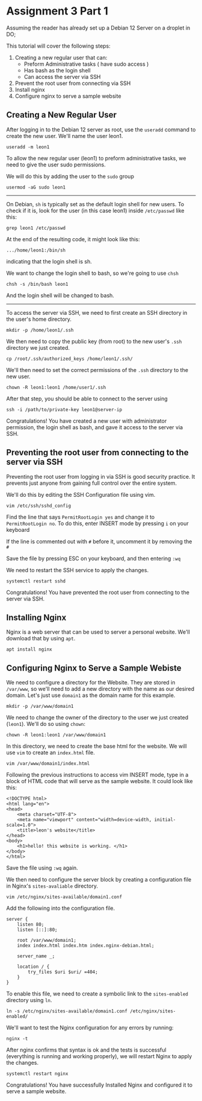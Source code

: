 # Assignment 3 Part 1

Assuming the reader has already set up a Debian 12 Server on a droplet in DO;

This tutorial will cover the following steps:

1. Creating a new regular user that can:
    - Preform Administrative tasks ( have sudo access )
    - Has bash as the login shell
    - Can access the server via SSH
2. Prevent the root user from connecting via SSH
3. Install nginx
4. Configure nginx to serve a sample website

## Creating a New Regular User

After logging in to the Debian 12 server as root, use the `useradd` command to create the new user. We'll name the user leon1.

```
useradd -m leon1
```

To allow the new regular user (leon1) to preform administrative tasks, we need to give the user sudo permissions.

We will do this by adding the user to the `sudo` group

```
usermod -aG sudo leon1
```

---
On Debian, `sh` is typically set as the default login shell for new users. To check if it is, look for the user (in this case leon1) inside `/etc/passwd` like this:

```
grep leon1 /etc/passwd
```

At the end of the resulting code, it might look like this: 

`.../home/leon1:/bin/sh`

indicating that the login shell is sh. 

We want to change the login shell to bash, so we're going to use `chsh`

```
chsh -s /bin/bash leon1
```

And the login shell will be changed to bash.

---
To access the server via SSH, we need to first create an SSH directory in the user's home directory.

```
mkdir -p /home/leon1/.ssh
```

We then need to copy the public key (from root) to the new user's `.ssh` directory we just created.

```
cp /root/.ssh/authorized_keys /home/leon1/.ssh/
```

We'll then need to set the correct permissions of the `.ssh` directory to the new user.

```
chown -R leon1:leon1 /home/user1/.ssh
```

After that step, you should be able to connect to the server using 
```
ssh -i /path/to/private-key leon1@server-ip
```

Congratulations! You have created a new user with administrator permission, the login shell as bash, and gave it access to the server via SSH.

## Preventing the root user from connecting to the server via SSH

Preventing the root user from logging in via SSH is good security practice. It prevents just anyone from gaining full control over the entire system.

We'll do this by editing the SSH Configuration file using vim.

```
vim /etc/ssh/sshd_config
```

Find the line that says `PermitRootLogin yes` and change it to `PermitRootLogin no`. To do this, enter INSERT mode by pressing `i` on your keyboard

If the line is commented out with `#` before it, uncomment it by removing the `#`

Save the file by pressing ESC on your keyboard, and then entering `:wq`

We need to restart the SSH service to apply the changes. 

```
systemctl restart sshd
```

Congratulations! You have prevented the root user from connecting to the server via SSH.

## Installing Nginx

Nginx is a web server that can be used to server a personal website. We'll download that by using `apt`.

```
apt install nginx
``````
## Configuring Nginx to Serve a Sample Webiste

We need to configure a directory for the Website. They are stored in `/var/www`, so we'll need to add a new directory with the name as our desired domain. Let's just use `domain1` as the domain name for this example.

```
mkdir -p /var/www/domain1
```

We need to change the owner of the directory to the user we just created (`leon1`). We'll do so using `chown`:

```
chown -R leon1:leon1 /var/www/domain1
```

In this directory, we need to create the base html for the website. We will use `vim` to create an `index.html` file.

```
vim /var/www/domain1/index.html
```

Following the previous instructions to access vim INSERT mode, type in a block of HTML code that will serve as the sample website. It could look like this:

```
<!DOCTYPE html>
<html lang="en">
<head>
    <meta charset="UTF-8">
    <meta name="viewport" content="width=device-width, initial-scale=1.0">
    <title>leon's website</title>
</head>
<body>
    <h1>hello! this website is working. </h1>
</body>
</html>
```

Save the file using `:wq` again.

We then need to configure the server block by creating a configuration file in Nginx's `sites-avaliable` directory.

```
vim /etc/nginx/sites-available/domain1.conf
```

Add the following into the configuration file.

```
server {
    listen 80;
    listen [::]:80;

    root /var/www/domain1;
    index index.html index.htm index.nginx-debian.html;

    server_name _;

    location / {
        try_files $uri $uri/ =404;
    }
}
```

To enable this file, we need to create a symbolic link to the `sites-enabled` directory using `ln`.

```
ln -s /etc/nginx/sites-available/domain1.conf /etc/nginx/sites-enabled/
```

We'll want to test the Nginx configuration for any errors by running:

```
nginx -t
```

After nginx confirms that syntax is ok and the tests is successful (everything is running and working properly), we will restart Nginx to apply the changes.

```
systemctl restart nginx
```

Congratulations! You have successfully Installed Nginx and configured it to serve a sample website.


